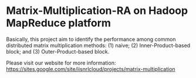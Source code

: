 Matrix-Multiplication-RA on Hadoop MapReduce platform
========================
Basically, this project aim to identify the performance among common distributed matrix multiplication methods: (1) naive; (2) Inner-Product-based block; and (3) Outer-Product-based block. 

Please visit our website for more information: https://sites.google.com/site/iisnrlcloud/projects/matrix-multiplication
